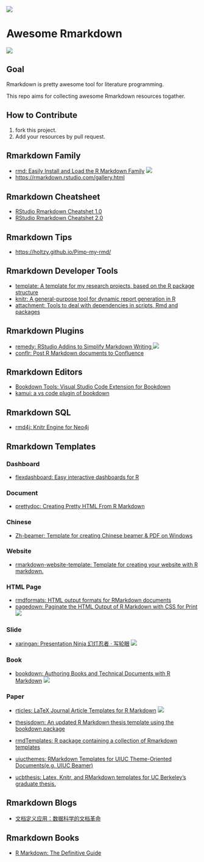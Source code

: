 ![](https://image-static.segmentfault.com/287/168/2871686611-57c533596a560)

# Awesome Rmarkdown

![](https://camo.githubusercontent.com/1997c7e760b163a61aba3a2c98f21be8c524be29/68747470733a2f2f617765736f6d652e72652f62616467652e737667)

## Goal

Rmarkdown is pretty awesome tool for literature programming.

This repo aims for collecting awesome Rmarkdown resources togather.

## How to Contribute

1. fork this project.
2. Add your resources by pull request.

## Rmarkdown Family

+ [rmd: Easily Install and Load the R Markdown Family](https://github.com/pzhaonet/rmd) ![](https://camo.githubusercontent.com/ce6af9be9893327f16bfc61b857ab47e8639eab3/687474703a2f2f6372616e6c6f67732e722d706b672e6f72672f6261646765732f6772616e642d746f74616c2f726d64)
+ https://rmarkdown.rstudio.com/gallery.html

## Rmarkdown Cheatsheet

+ [RStudio Rmarkdown Cheatshet 1.0](https://www.rstudio.com/wp-content/uploads/2015/02/rmarkdown-cheatsheet.pdf)
+ [RStudio Rmarkdown Cheatshet 2.0](https://www.rstudio.com/wp-content/uploads/2016/03/rmarkdown-cheatsheet-2.0.pdf)

## Rmarkdown Tips

* https://holtzy.github.io/Pimp-my-rmd/

## Rmarkdown Developer Tools

+ [template: A template for my research projects, based on the R package structure](https://github.com/cboettig/template)
+ [knitr: A general-purpose tool for dynamic report generation in R ](https://github.com/yihui/knitr)
+ [attachment: 
Tools to deal with dependencies in scripts, Rmd and packages](https://github.com/ThinkR-open/attachment)

## Rmarkdown Plugins

+ [remedy: RStudio Addins to Simplify Markdown Writing ](https://github.com/ThinkR-open/remedy) ![](https://camo.githubusercontent.com/73957f886d9c8f29cdec1fdcab32d5d727406acb/687474703a2f2f6372616e6c6f67732e722d706b672e6f72672f6261646765732f72656d656479)
+ [conflr: Post R Markdown documents to Confluence](https://github.com/line/conflr)

## Rmarkdown Editors

* [Bookdown Tools: Visual Studio Code Extension for Bookdown](https://marketplace.visualstudio.com/items?itemName=notZaki.vscode-bookdown)
* [kamui: a vs code plugin of bookdown](https://github.com/ZhangYet/kamui)

## Rmarkdown SQL

+ [rmd4j: Knitr Engine for Neo4j](https://github.com/neo4j-rstats/rmd4j)

## Rmarkdown Templates

### Dashboard

+ [flexdashboard: Easy interactive dashboards for R](https://github.com/rstudio/flexdashboard)

### Document

+ [prettydoc: Creating Pretty HTML From R Markdown](http://yixuan.cos.name/prettydoc/)

### Chinese

+ [Zh-beamer: Template for creating Chinese beamer & PDF on Windows](https://github.com/BruceZhaoR/Zh-beamer)

### Website

+ [rmarkdown-website-template: Template for creating your website with R markdown.](https://github.com/privefl/rmarkdown-website-template)

### HTML Page

+ [rmdformats: HTML output formats for RMarkdown documents](https://github.com/juba/rmdformats)
+ [pagedown: Paginate the HTML Output of R Markdown with CSS for Print](https://github.com/rstudio/pagedown) ![](https://camo.githubusercontent.com/3eaae45724be1b7b65d2f53f485a00153794cb57/68747470733a2f2f6372616e6c6f67732e722d706b672e6f72672f6261646765732f70616765646f776e) 

### Slide

+ [xaringan: Presentation Ninja 幻灯忍者 · 写轮眼](https://github.com/yihui/xaringan) ![](https://camo.githubusercontent.com/d8cc9494b62517414e1ad14ca779fab9b43ad3b3/68747470733a2f2f6372616e6c6f67732e722d706b672e6f72672f6261646765732f786172696e67616e)

### Book

+ [bookdown: Authoring Books and Technical Documents with R Markdown](https://github.com/rstudio/bookdown) ![](https://camo.githubusercontent.com/fc70b6d766dc92e893fa58088510061337b48ce5/68747470733a2f2f6372616e6c6f67732e722d706b672e6f72672f6261646765732f626f6f6b646f776e) 

### Paper

+ [rticles: LaTeX Journal Article Templates for R Markdown](https://github.com/rstudio/rticles) ![](https://camo.githubusercontent.com/e6fd39f323ae2c411d996b8713237983dc0a7134/68747470733a2f2f6372616e6c6f67732e722d706b672e6f72672f6261646765732f727469636c6573)
+ [thesisdown: An updated R Markdown thesis template using the bookdown package](https://github.com/ismayc/thesisdown)
+ [rmdTemplates: R package containing a collection of Rmarkdown templates ](https://github.com/Pakillo/rmdTemplates)

+ [uiucthemes: RMarkdown Templates for UIUC Theme-Oriented Documents(e.g. UIUC Beamer) ](https://github.com/coatless/uiucthemes)
+ [ucbthesis: Latex, Knitr, and RMarkdown templates for UC Berkeley’s graduate thesis.](https://cran.r-project.org/web/packages/ucbthesis/index.html)


## Rmarkdown Blogs

+ [文档定义应用：数据科学的文档革命](https://segmentfault.com/a/1190000005125984)

## Rmarkdown Books

+ [R Markdown: The Definitive Guide](https://bookdown.org/yihui/rmarkdown/)
